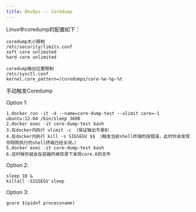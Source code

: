```yaml
---
title: DevOps -- Coredump
---
```


Linux中coredump的配置如下：
```
coredump大小限制
/etc/security/limits.conf
soft core unlimited
hard core unlimited

coredump输出位置限制
/etc/sysctl.conf
kernel.core_pattern=/coredumps/core-%e-%p-%t

```

手动触发Coredump

Option 1:
```
1.docker run -it -d --name=core-dump-test --ulimit core=-1 ubuntu:12.04 /bin/sleep 3600
2.docker exec -it core-dump-test bash
3.在docker内执行 ulimit -c （保证输出不是0）
4.在docker内执行 kill -s SIGSEGV $$ （触发当前shell终端的段错误，此时你会发现你刚刚执行的shell终端已经关闭。）
5.docker exec -it core-dump-test bash
6.这时候你就会在容器的根目录下发现core.6的文件
```

Option 2:
```
sleep 10 &
killall -SIGSEGV sleep
```


Option 3:
```
gcore $(pidof processname)

```
